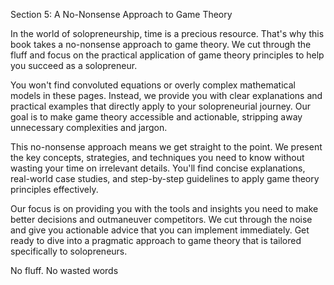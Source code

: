 Section 5: A No-Nonsense Approach to Game Theory

In the world of solopreneurship, time is a precious resource. That's why this book takes a no-nonsense approach to game theory. We cut through the fluff and focus on the practical application of game theory principles to help you succeed as a solopreneur.

You won't find convoluted equations or overly complex mathematical models in these pages. Instead, we provide you with clear explanations and practical examples that directly apply to your solopreneurial journey. Our goal is to make game theory accessible and actionable, stripping away unnecessary complexities and jargon.

This no-nonsense approach means we get straight to the point. We present the key concepts, strategies, and techniques you need to know without wasting your time on irrelevant details. You'll find concise explanations, real-world case studies, and step-by-step guidelines to apply game theory principles effectively.

Our focus is on providing you with the tools and insights you need to make better decisions and outmaneuver competitors. We cut through the noise and give you actionable advice that you can implement immediately. Get ready to dive into a pragmatic approach to game theory that is tailored specifically to solopreneurs.

No fluff. No wasted words